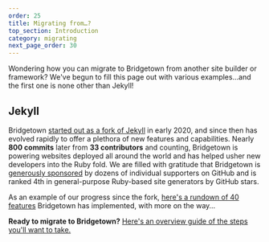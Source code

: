 ```yaml
---
order: 25
title: Migrating from…?
top_section: Introduction
category: migrating
next_page_order: 30
---
```


Wondering how you can migrate to Bridgetown from another site builder or framework? We've begun to fill this page out with various examples…and the first one is none other than Jekyll!

## Jekyll

Bridgetown [started out as a fork of Jekyll](/news/time-to-visit-bridgetown/) in early 2020, and since then has evolved rapidly to offer a plethora of new features and capabilities. Nearly **800 commits** later from **33 contributors** and counting, Bridgetown is powering websites deployed all around the world and has helped usher new developers into the Ruby fold. We are filled with gratitude that Bridgetown is [generously sponsored](https://github.com/bridgetownrb/bridgetown#special-thanks-to-our-github-sponsors--) by dozens of individual supporters on GitHub and is ranked 4th in general-purpose Ruby-based site generators by GitHub stars.

As an example of our progress since the fork, [here's a rundown of 40 features](/docs/migrating/features-since-jekyll) Bridgetown has implemented, with more on the way…

**Ready to migrate to Bridgetown?** [Here's an overview guide of the steps you'll want to take.](/docs/migrating/jekyll)